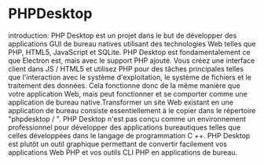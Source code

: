 # PHPDesktop

introduction:
PHP Desktop est un projet dans le but de développer des applications GUI de bureau natives utilisant des technologies Web 
telles que PHP, HTML5, JavaScript et SQLite. PHP Desktop est fondamentalement ce que Electron est, mais avec le support PHP ajouté.
Vous créez une interface client dans JS / HTML5 et utilisez PHP pour des tâches principales telles que l'interaction avec le système
d'exploitation, le système de fichiers et le traitement des données. Cela fonctionne donc de la même manière que votre application Web,
mais peut fonctionner et se comporter comme une application de bureau native.Transformer un site Web existant en une application de 
bureau consiste essentiellement à le copier dans le répertoire "phpdesktop / ".
PHP Desktop n'est pas conçu comme un environnement professionnel pour développer des applications bureautiques telles que celles
développées dans le langage de programmation C ++. PHP Desktop est plutôt un outil graphique permettant de convertir facilement vos 
applications Web PHP et vos outils CLI PHP en applications de bureau.
